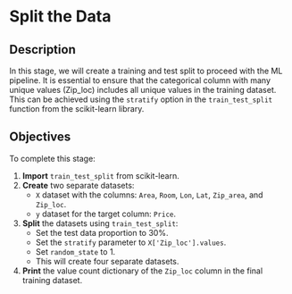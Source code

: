 # Split the Data

## Description
In this stage, we will create a training and test split to proceed with the ML pipeline. It is essential to ensure that the categorical column with many unique values (Zip_loc) includes all unique values in the training dataset. This can be achieved using the `stratify` option in the `train_test_split` function from the scikit-learn library.

## Objectives
To complete this stage:

1. **Import** `train_test_split` from scikit-learn.
2. **Create** two separate datasets:
   - `X` dataset with the columns: `Area`, `Room`, `Lon`, `Lat`, `Zip_area`, and `Zip_loc`.
   - `y` dataset for the target column: `Price`.
3. **Split** the datasets using `train_test_split`:
   - Set the test data proportion to 30%.
   - Set the `stratify` parameter to `X['Zip_loc'].values`.
   - Set `random_state` to 1.
   - This will create four separate datasets.
4. **Print** the value count dictionary of the `Zip_loc` column in the final training dataset.
